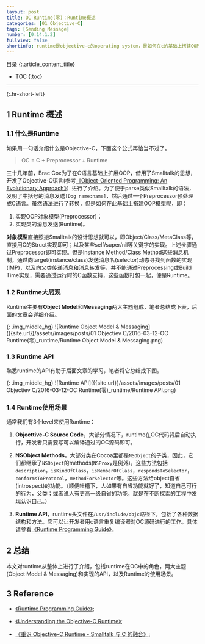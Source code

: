 ```yaml
---
layout: post
title: OC Runtime(零)：Runtime概述
categories: [01 Objective-C]
tags: [Sending Message]
number: [0.14.1.2]
fullview: false
shortinfo: runtime是objective-c的operating system，是如何在c的基础上搭建OOP语言的基石。本文是《OC Runtime》系列的概述，对runtime做一个全局的介绍。
---
```

目录
{:.article_content_title}


* TOC
{:toc}

---
{:.hr-short-left}

## 1 Runtime 概述 ##

### 1.1 什么是Runtime ###

如果用一句话介绍什么是Objective-C，下面这个公式再恰当不过了。

> OC = C + Preprocessor + Runtime

三十几年前，Brac Cox为了在C语言基础上扩展OOP，借用了Smalltalk的思想，开发了Objective-C语言(参考[《Object-Oriented Programming: An Evolutionary Approach》](https://www.amazon.com/Object-Oriented-Programming-Evolutionary-Brad-Cox/dp/0201548348)）进行了介绍。为了便于parse类似Smalltalk的语法，发明了中括号的消息发送``[Dog name:name]``，然后通过一个Preprocessor预处理成C语言。虽然语法进行了转换，但是如何在此基础上搭建OOP模型呢，即：

1. 实现OOP对象模型(Preprocessor)；
2. 实现类的消息发送(Runtime)。

**对象模型**直接照搬Smalltalk的设计思想就可以，即Object/Class/MetaClass等，直接用C的Struct实现即可；以及某些self/super/nil等关键字的实现。上述步骤通过Preprocessor即可实现。但是Instance Method/Class Method这些消息机制，通过向target(instance/class)发送消息名(selector)动态寻找到函数的实现(IMP)，以及向父类传递消息和消息转发等，并不能通过Preprocessing或Build Time实现，需要通过运行时的C函数支持，这些函数打包一起，便是Runtime。

### 1.2 Runtime大局观 ###

Runtime主要有**Object Model**和**Messaging**两大主题组成，笔者总结成下表，后面的文章会详细介绍。

{: .img_middle_hg}
![Runtime Object Model & Messaging]({{site.url}}/assets/images/posts/01 Objectiev C/2016-03-12-OC Runtime(零)_runtime/Runtime Object Model & Messaging.png)

### 1.3 Runtime API ###

熟悉runtime的API有助于后面文章的学习，笔者将它总结成下图。

{: .img_middle_hg}
![Runtime API]({{site.url}}/assets/images/posts/01 Objectiev C/2016-03-12-OC Runtime(零)_runtime/Runtime API.png)

### 1.4 Runtime使用场景 ###

通常我们有3个level来使用Runtime：

1. **Objecttive-C Source Code**，大部分情况下，runtime在OC代码背后自动执行，开发者只需要写可以编译通过的OC源码即可。

2. **NSObject Methods**，大部分类在Cocoa里都是``NSObject``的子类，因此，它们都继承了``NSObject``的methods(``NSProxy``是例外)。这些方法包括``description``，``isKindOfClass``，``isMemberOfClass``，``respondsToSelector``，``conformsToProtocol``，``methodForSelector``等。这些方法给object自省(introspect)的功能。（顺便吐槽下，人如果有自省功能就好了，知道自己可行的行为，父类；或者说人有更高一级自省的功能，就是在不断探索的工程中发现认识自己。）

3. **Runtime API**，runtime头文件在``/usr/include/objc``路径下，包括了各种数据结构和方法。它可以让开发者用c语言重复编译器对OC源码进行的工作。具体请参看[《Runtime Programming Guide》](https://developer.apple.com/library/content/documentation/Cocoa/Conceptual/ObjCRuntimeGuide/Introduction/Introduction.html)。

## 2 总结 ##

本文对runtime从整体上进行了介绍，包括runtime在OC中的角色，两大主题(Object Model & Messaging)和实现的API，以及Runtime的使用场景。


## 3 Reference ##

- [《Runtime Programming Guide》](https://developer.apple.com/library/content/documentation/Cocoa/Conceptual/ObjCRuntimeGuide/Introduction/Introduction.html);

- [《Understanding the Objective-C Runtime》](http://cocoasamurai.blogspot.hk/2010/01/understanding-objective-c-runtime.html);

- [《重识 Objective-C Runtime - Smalltalk 与 C 的融合》](http://blog.sunnyxx.com/2016/08/13/reunderstanding-runtime-0/);



